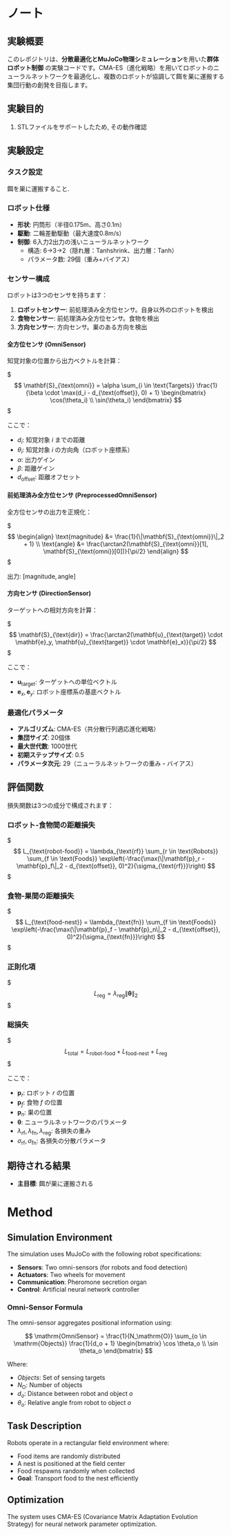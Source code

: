 # ノート

## 実験概要

このレポジトリは、**分散最適化とMuJoCo物理シミュレーション**を用いた**群体ロボット制御**
の実験コードです。CMA-ES（進化戦略）を用いてロボットのニューラルネットワークを最適化し、複数のロボットが協調して餌を巣に運搬する集団行動の創発を目指します。

## 実験目的

1. STLファイルをサポートしたため, その動作確認

## 実験設定

### タスク設定

餌を巣に運搬すること.

### ロボット仕様

- **形状**: 円筒形（半径0.175m、高さ0.1m）
- **駆動**: 二輪差動駆動（最大速度0.8m/s）
- **制御**: 6入力2出力の浅いニューラルネットワーク
    - 構造: 6→3→2（隠れ層：Tanhshrink、出力層：Tanh）
    - パラメータ数: 29個（重み+バイアス）

### センサー構成

ロボットは3つのセンサを持ちます：

1. **ロボットセンサー**: 前処理済み全方位センサ。自身以外のロボットを検出
2. **食物センサー**: 前処理済み全方位センサ。食物を検出
3. **方向センサー**: 方向センサ。巣のある方向を検出

#### 全方位センサ (OmniSensor)

知覚対象の位置から出力ベクトルを計算：

$$$
\mathbf{S}_{\text{omni}} = \alpha \sum_{i \in \text{Targets}} \frac{1}{\beta \cdot \max(d_i - d_{\text{offset}}, 0) + 1} \begin{bmatrix} \cos(\theta_i) \\ \sin(\theta_i) \end{bmatrix}
$$$

ここで：

- $d_i$: 知覚対象 $i$ までの距離
- $\theta_i$: 知覚対象 $i$ の方向角（ロボット座標系）
- $\alpha$: 出力ゲイン
- $\beta$: 距離ゲイン
- $d_{\text{offset}}$: 距離オフセット

#### 前処理済み全方位センサ (PreprocessedOmniSensor)

全方位センサの出力を正規化：

$$$
\begin{align}
\text{magnitude} &= \frac{1}{\|\mathbf{S}_{\text{omni}}\|_2 + 1} \\
\text{angle} &= \frac{\arctan2(\mathbf{S}_{\text{omni}}[1], \mathbf{S}_{\text{omni}}[0])}{\pi/2}
\end{align}
$$$

出力: $[\text{magnitude}, \text{angle}]$

#### 方向センサ (DirectionSensor)

ターゲットへの相対方向を計算：

$$$
\mathbf{S}_{\text{dir}} = \frac{\arctan2(\mathbf{u}_{\text{target}} \cdot \mathbf{e}_y, \mathbf{u}_{\text{target}} \cdot \mathbf{e}_x)}{\pi/2}
$$$

ここで：

- $\mathbf{u}_{\text{target}}$: ターゲットへの単位ベクトル
- $\mathbf{e}_x, \mathbf{e}_y$: ロボット座標系の基底ベクトル

### 最適化パラメータ

- **アルゴリズム**: CMA-ES（共分散行列適応進化戦略）
- **集団サイズ**: 20個体
- **最大世代数**: 1000世代
- **初期ステップサイズ**: 0.5
- **パラメータ次元**: 29（ニューラルネットワークの重み・バイアス）

## 評価関数

損失関数は3つの成分で構成されます：

### ロボット-食物間の距離損失

$$$
L_{\text{robot-food}} = \lambda_{\text{rf}} \sum_{r \in \text{Robots}} \sum_{f \in \text{Foods}} \exp\left(-\frac{\max(\|\mathbf{p}_r - \mathbf{p}_f\|_2 - d_{\text{offset}}, 0)^2}{\sigma_{\text{rf}}}\right)
$$$

### 食物-巣間の距離損失

$$$
L_{\text{food-nest}} = \lambda_{\text{fn}} \sum_{f \in \text{Foods}} \exp\left(-\frac{\max(\|\mathbf{p}_f - \mathbf{p}_n\|_2 - d_{\text{offset}}, 0)^2}{\sigma_{\text{fn}}}\right)
$$$

### 正則化項

$$$
L_{\text{reg}} = \lambda_{\text{reg}} \|\mathbf{\theta}\|_2
$$$

### 総損失

$$$
L_{\text{total}} = L_{\text{robot-food}} + L_{\text{food-nest}} + L_{\text{reg}}
$$$

ここで：

- $\mathbf{p}_r$: ロボット $r$ の位置
- $\mathbf{p}_f$: 食物 $f$ の位置
- $\mathbf{p}_n$: 巣の位置
- $\mathbf{\theta}$: ニューラルネットワークのパラメータ
- $\lambda_{\text{rf}}, \lambda_{\text{fn}}, \lambda_{\text{reg}}$: 各損失の重み
- $\sigma_{\text{rf}}, \sigma_{\text{fn}}$: 各損失の分散パラメータ

## 期待される結果

- **主目標**: 餌が巣に運搬される

# Method

## Simulation Environment

The simulation uses MuJoCo with the following robot specifications:

- **Sensors**: Two omni-sensors (for robots and food detection)
- **Actuators**: Two wheels for movement
- **Communication**: Pheromone secretion organ
- **Control**: Artificial neural network controller

### Omni-Sensor Formula

The omni-sensor aggregates positional information using:

$$
\mathrm{OmniSensor} = \frac{1}{N_\mathrm{O}} \sum_{o \in \mathrm{Objects}}
\frac{1}{d_o + 1}
\begin{bmatrix}
\cos \theta_o \\
\sin \theta_o
\end{bmatrix}
$$

Where:

- *Objects*: Set of sensing targets
- $N_\mathrm{O}$: Number of objects
- $d_o$: Distance between robot and object $o$
- $\theta_o$: Relative angle from robot to object $o$

## Task Description

Robots operate in a rectangular field environment where:

- Food items are randomly distributed
- A nest is positioned at the field center
- Food respawns randomly when collected
- **Goal**: Transport food to the nest efficiently

## Optimization

The system uses CMA-ES (Covariance Matrix Adaptation Evolution Strategy) for neural network parameter optimization.